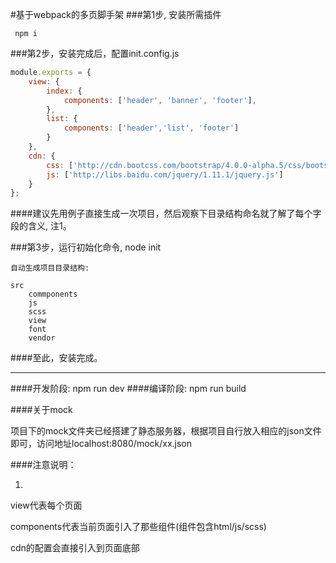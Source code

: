 #基于webpack的多页脚手架
###第1步, 安装所需插件  

     npm i    

###第2步，安装完成后，配置init.config.js

```javascript
module.exports = {
	view: {
	    index: {
	        components: ['header', 'banner', 'footer'],
	    },
	    list: {
	        components: ['header','list', 'footer']
	    }		
	},
	cdn: {
		css: ['http://cdn.bootcss.com/bootstrap/4.0.0-alpha.5/css/bootstrap.css'],
		js: ['http://libs.baidu.com/jquery/1.11.1/jquery.js']
	}
};
```

####建议先用例子直接生成一次项目，然后观察下目录结构命名就了解了每个字段的含义, 注1。
 


###第3步，运行初始化命令, node init  

    自动生成项目目录结构:

```
src
    commponents
    js
    scss
    view
    font
    vendor
```    


####至此，安装完成。   


---


####开发阶段: npm run dev
####编译阶段: npm run build  

####关于mock   

项目下的mock文件夹已经搭建了静态服务器，根据项目自行放入相应的json文件即可，访问地址localhost:8080/mock/xx.json   

####注意说明：

1.
view代表每个页面   

components代表当前页面引入了那些组件(组件包含html/js/scss)   

cdn的配置会直接引入到页面底部   

